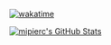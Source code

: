 [![wakatime](https://wakatime.com/badge/user/40e6dc57-2a4c-45ef-ba7d-fb699ceacbe4.svg)](https://wakatime.com/@40e6dc57-2a4c-45ef-ba7d-fb699ceacbe4)

[![mipierc's GitHub Stats](https://github-readme-stats.vercel.app/api?username=mipierc&show_icons=true&theme=monokai)](https://github.com/anuraghazra/github-readme-stats)

